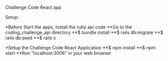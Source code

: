 Challenge Code React app

Setup:

*Before Start the apps, install the ruby api code
**Go to the coding_challenge_api directory
**$ bundle install
**$ rails db:migrate
**$ rails db:seed
**$ rails s

*Setup the Challenge Code React Application
**$ npm install
**$ npm start
**Run "localhost:3006" in your web browser
